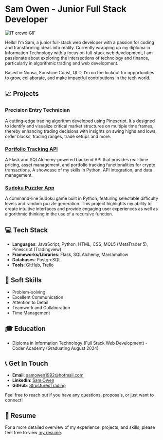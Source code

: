 # Sam Owen - Junior Full Stack Developer

![IT crowd GIF](https://media.giphy.com/media/1C8bHHJturSx2/giphy.gif?cid=790b7611xeq8p1l5f49mhpukvfj5h3z33xlfjwrjko2vssv0&ep=v1_gifs_search&rid=giphy.gif&ct=g)

Hello! I'm Sam, a junior full-stack web developer with a passion for coding and transforming ideas into reality. Currently wrapping up my diploma in Information Technology with a focus on full-stack web development, I am passionate about exploring the intersections of technology and finance, particularly in algorithmic trading and web development.

Based in Noosa, Sunshine Coast, QLD, I’m on the lookout for opportunities to grow, collaborate, and make impactful contributions in the tech world.

## 📈 Projects

### Precision Entry Technician
A cutting-edge trading algorithm developed using Pinescript. It's designed to identify and visualize critical market structures on multiple time frames, thereby enhancing trading decisions with insights on swing highs and lows, order blocks, trading ranges, trade setups and more.

### [Portfolio Tracking API](https://github.com/StructuredTrading/Portfolio-Tracker-API)
A Flask and SQLAlchemy-powered backend API that provides real-time pricing, asset management, and portfolio tracking functionalities for crypto transactions. A showcase of my skills in Python, API integration, and data management.

### [Sudoku Puzzler App](https://github.com/StructuredTrading/T1A3_TERMINAL_SUDOKU_APP)
A command-line Sudoku game built in Python, featuring selectable difficulty levels and random puzzle generation. This project highlights my ability to create intuitive interfaces and provide engaging user experiences as well as algorithmic thinking in the use of a recursive function.

## 💻 Tech Stack

- **Languages**: JavaScript, Python, HTML, CSS, MQL5 (MetaTrader 5), Pinescript (Tradingview)
- **Frameworks/Libraries**: Flask, SQLAlchemy, Marshmallow
- **Databases**: PostgreSQL
- **Tools**: GitHub, Trello

## 🌟 Soft Skills

- Problem-solving
- Excellent Communication
- Attention to Detail
- Teamwork and Collaboration
- Time Management

## 🎓 Education

- Diploma in Information Technology (Full Stack Web Development) - Coder Academy (Graduating August 2024)

## 📞 Get In Touch

- **Email**: [samowen1992@hotmail.com](mailto:samowen1992@hotmail.com)
- **LinkedIn**: [Sam Owen](https://www.linkedin.com/in/sam-owen-044631285/)
- **GitHub**: [StructuredTrading](https://github.com/StructuredTrading)

Feel free to reach out if you have any questions, proposals, or just want to connect!

## 📄 Resume

For a more detailed overview of my experience, projects, and skills, please feel free to view [my resume](https://github.com/StructuredTrading/StructuredTrading/blob/main/Resume%20of%20Sam%20Owen.pdf).
